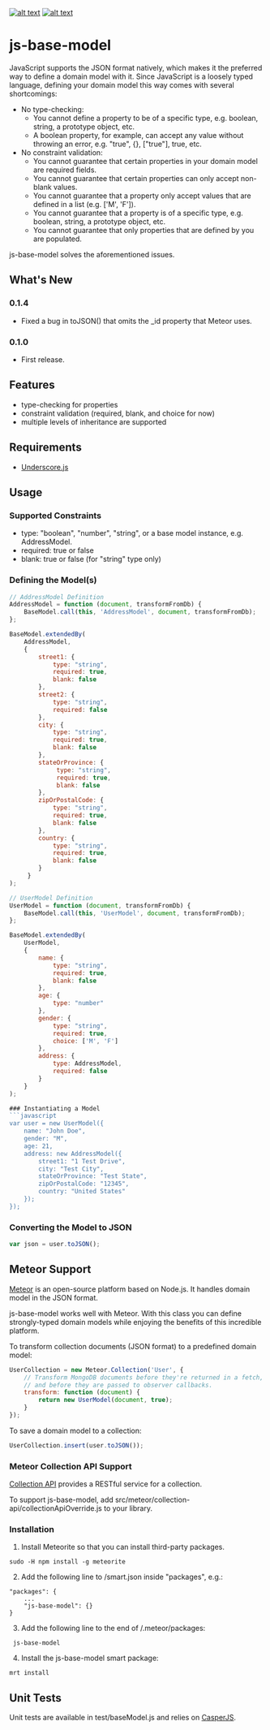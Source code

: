 [![alt text][1.1]][1]
[![alt text][2.1]][2]

[1.1]: http://i.imgur.com/tXSoThF.png (Twitter)
[2.1]: http://i.imgur.com/0o48UoR.png (GitHub)

[1]: http://www.twitter.com/innovaeinc
[2]: http://www.github.com/ericching

# js-base-model

JavaScript supports the JSON format natively, which makes it the preferred way to define a domain model with it. Since JavaScript is a loosely typed language, defining your domain model this way comes with several shortcomings:

 - No type-checking:
    - You cannot define a property to be of a specific type, e.g. boolean, string, a prototype object, etc.
    - A boolean property, for example, can accept any value without throwing an error, e.g. "true", {}, ["true"], true, etc.
 - No constraint validation:
    - You cannot guarantee that certain properties in your domain model are required fields.
    - You cannot guarantee that certain properties can only accept non-blank values.
    - You cannot guarantee that a property only accept values that are defined in a list (e.g. ['M', 'F']).
    - You cannot guarantee that a property is of a specific type, e.g. boolean, string, a prototype object, etc.
    - You cannot guarantee that only properties that are defined by you are populated.

js-base-model solves the aforementioned issues.

## What's New
### 0.1.4
 - Fixed a bug in toJSON() that omits the _id property that Meteor uses.

### 0.1.0
 - First release.

## Features
 - type-checking for properties
 - constraint validation (required, blank, and choice for now)
 - multiple levels of inheritance are supported

## Requirements
 - [Underscore.js](http://underscorejs.org/)

## Usage
### Supported Constraints
 - type: "boolean", "number", "string", or a base model instance, e.g. AddressModel.
 - required: true or false
 - blank: true or false (for "string" type only)

### Defining the Model(s)
```javascript
// AddressModel Definition
AddressModel = function (document, transformFromDb) {
    BaseModel.call(this, 'AddressModel', document, transformFromDb);
};

BaseModel.extendedBy(
    AddressModel,
    {
        street1: {
            type: "string",
            required: true,
            blank: false
        },
        street2: {
            type: "string",
            required: false
        },
        city: {
            type: "string",
            required: true,
            blank: false
        },
        stateOrProvince: {
             type: "string",
             required: true,
             blank: false
        },
        zipOrPostalCode: {
            type: "string",
            required: true,
            blank: false
        },
        country: {
            type: "string",
            required: true,
            blank: false
        }
     }
);

// UserModel Definition
UserModel = function (document, transformFromDb) {
    BaseModel.call(this, 'UserModel', document, transformFromDb);
};

BaseModel.extendedBy(
    UserModel,
    {
        name: {
            type: "string",
            required: true,
            blank: false
        },
        age: {
            type: "number"
        },
        gender: {
            type: "string",
            required: true,
            choice: ['M', 'F']
        },
        address: {
            type: AddressModel,
            required: false
        }
    }
);

### Instantiating a Model
```javascript
var user = new UserModel({
    name: "John Doe",
    gender: "M",
    age: 21,
    address: new AddressModel({
        street1: "1 Test Drive",
        city: "Test City",
        stateOrProvince: "Test State",
        zipOrPostalCode: "12345",
        country: "United States"
    });
});
```

### Converting the Model to JSON
```javascript
var json = user.toJSON();
```

## Meteor Support
[Meteor](http://www.meteor.com) is an open-source platform based on Node.js. It handles domain model in the JSON format.

js-base-model works well with Meteor. With this class you can define strongly-typed domain models while enjoying the benefits of this incredible platform.

To transform collection documents (JSON format) to a predefined domain model:
```javascript
UserCollection = new Meteor.Collection('User', {
    // Transform MongoDB documents before they're returned in a fetch, findOne or find call,
    // and before they are passed to observer callbacks.
    transform: function (document) {
        return new UserModel(document, true);
    }
});

```

To save a domain model to a collection:
```javascript
UserCollection.insert(user.toJSON());
```

### Meteor Collection API Support
[Collection API](https://github.com/crazytoad/meteor-collectionapi) provides a RESTful service for a collection.

To support js-base-model, add src/meteor/collection-api/collectionApiOverride.js to your library.

### Installation
1. Install Meteorite so that you can install third-party packages.
```
sudo -H npm install -g meteorite
```

2. Add the following line to <PROJECT>/smart.json inside "packages", e.g.:
```
"packages": {
    ...
    "js-base-model": {}
}
```

3. Add the following line to the end of <PROJECT>/.meteor/packages:
```
 js-base-model
```

4. Install the js-base-model smart package:
```
mrt install
```

## Unit Tests
Unit tests are available in test/baseModel.js and relies on [CasperJS](http://casperjs.org).
